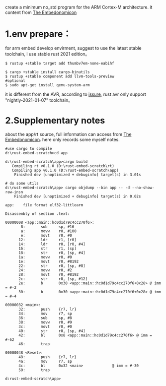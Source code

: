 create a minimum no_std program for the ARM Cortex-M architecture. it content from [The Embedonomicon](https://docs.rust-embedded.org/embedonomicon/index.html)


# 1.env prepare：

for arm embed develop envirment, suggest to use the latest stable toolchain, I use stable rust 2021 edition。

```shell
$ rustup +stable target add thumbv7em-none-eabihf

$ cargo +stable install cargo-binutils
$ rustup +stable component add llvm-tools-preview
#optional
$ sudo apt-get install qemu-system-arm

```

it is different from the AVR,  according to [issure](https://github.com/avr-rust/blink/issues/38), rust avr only support "nightly-2021-01-07" toolchain。

# 2.Supplementary notes

about the app/rt source, full information can access from [The Embedonomicon](https://docs.rust-embedded.org/embedonomicon/index.html). here only records some myself notes.


```shell
#use cargo to compile
d:\rust-embed-scratch>cd app

d:\rust-embed-scratch\app>cargo build
   Compiling rt v0.1.0 (D:\rust-embed-scratch\rt)
   Compiling app v0.1.0 (D:\rust-embed-scratch\app)
    Finished dev [unoptimized + debuginfo] target(s) in 3.01s

# do some utils
d:\rust-embed-scratch\app> cargo objdump --bin app -- -d --no-show-raw-insn
    Finished dev [unoptimized + debuginfo] target(s) in 0.02s

app:    file format elf32-littlearm

Disassembly of section .text:

00000008 <app::main::hc0d1d79c4cc270f6>:
       8:       sub     sp, #16
       a:       movw    r0, #100
       e:       movt    r0, #0
      12:       ldr     r1, [r0]
      14:       ldr     r0, [r0, #4]
      16:       str     r1, [sp]
      18:       str     r0, [sp, #4]
      1a:       movw    r0, #0
      1e:       movt    r0, #8192
      22:       str     r0, [sp, #8]
      24:       movw    r0, #2
      28:       movt    r0, #8192
      2c:       str     r0, [sp, #12]
      2e:       b       0x30 <app::main::hc0d1d79c4cc270f6+0x28> @ imm = #-2
      30:       b       0x30 <app::main::hc0d1d79c4cc270f6+0x28> @ imm = #-4

00000032 <main>:
      32:       push    {r7, lr}
      34:       mov     r7, sp
      36:       sub     sp, #8
      38:       movw    r0, #9
      3c:       movt    r0, #0
      40:       str     r0, [sp, #4]
      42:       bl      0x8 <app::main::hc0d1d79c4cc270f6> @ imm = #-62
      46:       trap

00000048 <Reset>:
      48:       push    {r7, lr}
      4a:       mov     r7, sp
      4c:       bl      0x32 <main>             @ imm = #-30
      50:       trap

d:rust-embed-scratch\app>
```

